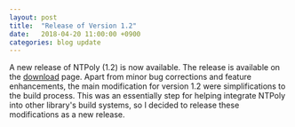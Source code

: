 ```yaml
---
layout: post
title:  "Release of Version 1.2"
date:   2018-04-20 11:00:00 +0900
categories: blog update
---
```


A new release of NTPoly (1.2) is now available. The release is available on
the [download](/NTPoly/downloads) page. Apart from minor bug corrections and
feature enhancements, the main modification for version 1.2 were simplifications
to the build process. This was an essentially step for helping integrate
NTPoly into other library's build systems, so I decided to release these
modifications as a new release.

